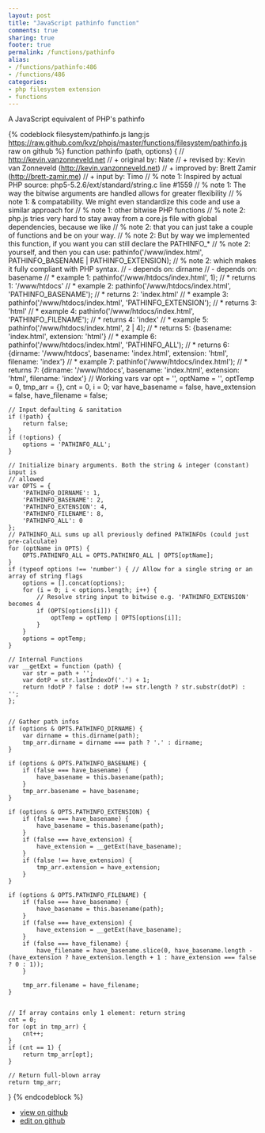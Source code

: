 ```yaml
---
layout: post
title: "JavaScript pathinfo function"
comments: true
sharing: true
footer: true
permalink: /functions/pathinfo
alias:
- /functions/pathinfo:486
- /functions/486
categories:
- php filesystem extension
- functions
---
```

A JavaScript equivalent of PHP's pathinfo

<!-- more -->

{% codeblock filesystem/pathinfo.js lang:js https://raw.github.com/kvz/phpjs/master/functions/filesystem/pathinfo.js raw on github %}
function pathinfo (path, options) {
    // http://kevin.vanzonneveld.net
    // +   original by: Nate
    // +    revised by: Kevin van Zonneveld (http://kevin.vanzonneveld.net)
    // +    improved by: Brett Zamir (http://brett-zamir.me)
    // +    input by: Timo
    // %        note 1: Inspired by actual PHP source: php5-5.2.6/ext/standard/string.c line #1559
    // %        note 1: The way the bitwise arguments are handled allows for greater flexibility
    // %        note 1: & compatability. We might even standardize this code and use a similar approach for
    // %        note 1: other bitwise PHP functions
    // %        note 2: php.js tries very hard to stay away from a core.js file with global dependencies, because we like
    // %        note 2: that you can just take a couple of functions and be on your way.
    // %        note 2: But by way we implemented this function, if you want you can still declare the PATHINFO_*
    // %        note 2: yourself, and then you can use: pathinfo('/www/index.html', PATHINFO_BASENAME | PATHINFO_EXTENSION);
    // %        note 2: which makes it fully compliant with PHP syntax.
    // -    depends on: dirname
    // -    depends on: basename
    // *     example 1: pathinfo('/www/htdocs/index.html', 1);
    // *     returns 1: '/www/htdocs'
    // *     example 2: pathinfo('/www/htdocs/index.html', 'PATHINFO_BASENAME');
    // *     returns 2: 'index.html'
    // *     example 3: pathinfo('/www/htdocs/index.html', 'PATHINFO_EXTENSION');
    // *     returns 3: 'html'
    // *     example 4: pathinfo('/www/htdocs/index.html', 'PATHINFO_FILENAME');
    // *     returns 4: 'index'
    // *     example 5: pathinfo('/www/htdocs/index.html', 2 | 4);
    // *     returns 5: {basename: 'index.html', extension: 'html'}
    // *     example 6: pathinfo('/www/htdocs/index.html', 'PATHINFO_ALL');
    // *     returns 6: {dirname: '/www/htdocs', basename: 'index.html', extension: 'html', filename: 'index'}
    // *     example 7: pathinfo('/www/htdocs/index.html');
    // *     returns 7: {dirname: '/www/htdocs', basename: 'index.html', extension: 'html', filename: 'index'}
    // Working vars
    var opt = '',
        optName = '',
        optTemp = 0,
        tmp_arr = {},
        cnt = 0,
        i = 0;
    var have_basename = false,
        have_extension = false,
        have_filename = false;

    // Input defaulting & sanitation
    if (!path) {
        return false;
    }
    if (!options) {
        options = 'PATHINFO_ALL';
    }

    // Initialize binary arguments. Both the string & integer (constant) input is
    // allowed
    var OPTS = {
        'PATHINFO_DIRNAME': 1,
        'PATHINFO_BASENAME': 2,
        'PATHINFO_EXTENSION': 4,
        'PATHINFO_FILENAME': 8,
        'PATHINFO_ALL': 0
    };
    // PATHINFO_ALL sums up all previously defined PATHINFOs (could just pre-calculate)
    for (optName in OPTS) {
        OPTS.PATHINFO_ALL = OPTS.PATHINFO_ALL | OPTS[optName];
    }
    if (typeof options !== 'number') { // Allow for a single string or an array of string flags
        options = [].concat(options);
        for (i = 0; i < options.length; i++) {
            // Resolve string input to bitwise e.g. 'PATHINFO_EXTENSION' becomes 4
            if (OPTS[options[i]]) {
                optTemp = optTemp | OPTS[options[i]];
            }
        }
        options = optTemp;
    }

    // Internal Functions
    var __getExt = function (path) {
        var str = path + '';
        var dotP = str.lastIndexOf('.') + 1;
        return !dotP ? false : dotP !== str.length ? str.substr(dotP) : '';
    };


    // Gather path infos
    if (options & OPTS.PATHINFO_DIRNAME) {
        var dirname = this.dirname(path);
        tmp_arr.dirname = dirname === path ? '.' : dirname;
    }

    if (options & OPTS.PATHINFO_BASENAME) {
        if (false === have_basename) {
            have_basename = this.basename(path);
        }
        tmp_arr.basename = have_basename;
    }

    if (options & OPTS.PATHINFO_EXTENSION) {
        if (false === have_basename) {
            have_basename = this.basename(path);
        }
        if (false === have_extension) {
            have_extension = __getExt(have_basename);
        }
        if (false !== have_extension) {
            tmp_arr.extension = have_extension;            
        }
    }

    if (options & OPTS.PATHINFO_FILENAME) {
        if (false === have_basename) {
            have_basename = this.basename(path);
        }
        if (false === have_extension) {
            have_extension = __getExt(have_basename);
        }
        if (false === have_filename) {
            have_filename = have_basename.slice(0, have_basename.length - (have_extension ? have_extension.length + 1 : have_extension === false ? 0 : 1));
        }

        tmp_arr.filename = have_filename;
    }


    // If array contains only 1 element: return string
    cnt = 0;
    for (opt in tmp_arr) {
        cnt++;
    }
    if (cnt == 1) {
        return tmp_arr[opt];
    }

    // Return full-blown array
    return tmp_arr;
}
{% endcodeblock %}

 - [view on github](https://github.com/kvz/phpjs/blob/master/functions/filesystem/pathinfo.js)
 - [edit on github](https://github.com/kvz/phpjs/edit/master/functions/filesystem/pathinfo.js)

